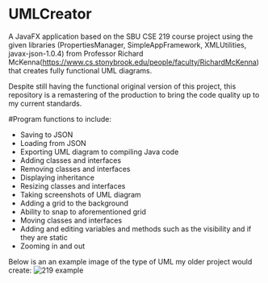 # UMLCreator
A JavaFX application based on the SBU CSE 219 course project using the given libraries (PropertiesManager, SimpleAppFramework, XMLUtilities, javax-json-1.0.4) from Professor Richard McKenna(https://www.cs.stonybrook.edu/people/faculty/RichardMcKenna) that creates fully functional UML diagrams.

Despite still having the functional original version of this project, this repository is a remastering of the production to bring the code quality up to my current standards. 

#Program functions to include:
- Saving to JSON
- Loading from JSON
- Exporting UML diagram to compiling Java code
- Adding classes and interfaces
- Removing classes and interfaces
- Displaying inheritance
- Resizing classes and interfaces
- Taking screenshots of UML diagram
- Adding a grid to the background
- Ability to snap to aforementioned grid
- Moving classes and interfaces
- Adding and editing variables and methods such as the visibility and if they are static
- Zooming in and out

Below is an an example image of the type of UML my older project would create:
![219 example](https://user-images.githubusercontent.com/32882792/38476046-cb22ff1e-3b79-11e8-8712-0ac6f8973f66.PNG)
